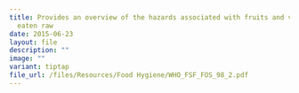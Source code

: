 ```yaml
---
title: Provides an overview of the hazards associated with fruits and vegetables
  eaten raw
date: 2015-06-23
layout: file
description: ""
image: ""
variant: tiptap
file_url: /files/Resources/Food Hygiene/WHO_FSF_FOS_98_2.pdf
---
```

